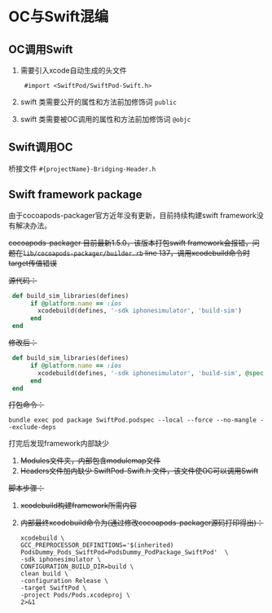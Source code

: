# OC与Swift混编

## OC调用Swift

1. 需要引入xcode自动生成的头文件

   ```text
    #import <SwiftPod/SwiftPod-Swift.h>
   ```

2. swift 类需要公开的属性和方法前加修饰词 `public`
3. swift 类需要被OC调用的属性和方法前加修饰词 `@objc`

## **Swift调用OC**

桥接文件 `#{projectName}-Bridging-Header.h`

## Swift framework package

由于cocoapods-packager官方近年没有更新，目前持续构建swift framework没有解决办法。

~~cocoapods-packager 目前最新1.5.0，该版本打包swift framework会报错，问题在`lib/cocoapods-packager/builder.rb` line 137，调用xcodebuild命令时target传值错误~~

~~源代码：~~

```ruby
 def build_sim_libraries(defines)
      if @platform.name == :ios
        xcodebuild(defines, '-sdk iphonesimulator', 'build-sim')
      end
 end
```

~~修改后：~~

```ruby
 def build_sim_libraries(defines)
      if @platform.name == :ios
        xcodebuild(defines, '-sdk iphonesimulator', 'build-sim', @spec.name.to_s)
      end
 end
```

~~打包命令：~~

```text
bundle exec pod package SwiftPod.podspec --local --force --no-mangle --exclude-deps
```

打完后发现framework内部缺少

1. ~~Modules文件夹，内部包含modulemap文件~~
2. ~~Headers文件加内缺少 SwiftPod-Swift.h   文件，该文件使OC可以调用Swift~~

~~脚本步骤：~~

1. ~~xcodebuild构建framework所需内容~~
2. ~~内部最终xcodebuild命令为\(通过修改cocoapods-packager源码打印得出\)：~~

   ```text
   xcodebuild \
   GCC_PREPROCESSOR_DEFINITIONS='$(inherited) PodsDummy_Pods_SwiftPod=PodsDummy_PodPackage_SwiftPod'  \
   -sdk iphonesimulator \
   CONFIGURATION_BUILD_DIR=build \
   clean build \
   -configuration Release \
   -target SwiftPod \
   -project Pods/Pods.xcodeproj \
   2>&1
   ```

